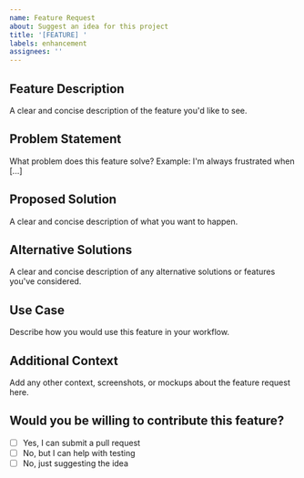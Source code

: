 ```yaml
---
name: Feature Request
about: Suggest an idea for this project
title: '[FEATURE] '
labels: enhancement
assignees: ''
---
```


## Feature Description

A clear and concise description of the feature you'd like to see.

## Problem Statement

What problem does this feature solve?
Example: I'm always frustrated when [...]

## Proposed Solution

A clear and concise description of what you want to happen.

## Alternative Solutions

A clear and concise description of any alternative solutions or features you've considered.

## Use Case

Describe how you would use this feature in your workflow.

## Additional Context

Add any other context, screenshots, or mockups about the feature request here.

## Would you be willing to contribute this feature?

- [ ] Yes, I can submit a pull request
- [ ] No, but I can help with testing
- [ ] No, just suggesting the idea
